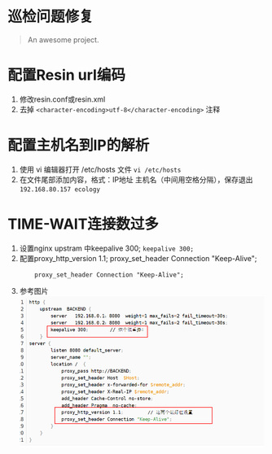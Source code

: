 # 巡检问题修复

> An awesome project.

# 配置Resin url编码
1. 修改resin.conf或resin.xml
2. 去掉 ```<character-encoding>utf-8</character-encoding>``` 注释


# 配置主机名到IP的解析
1. 使用 vi 编辑器打开 /etc/hosts 文件
    ```vi /etc/hosts```
2. 在文件尾部添加内容，格式：IP地址 主机名（中间用空格分隔），保存退出
   ``` 192.168.80.157 ecology```

# TIME-WAIT连接数过多

1. 设置nginx upstram 中keepalive 300;
   ``` keepalive 300; ```
2. 配置proxy_http_version 1.1; proxy_set_header Connection "Keep-Alive";
   ``` proxy_http_version 1.1;
       proxy_set_header Connection "Keep-Alive";
   ```
3. 参考图片![nginx-keepalive.png](./assets/nginx-keepalive.png)